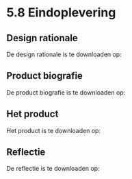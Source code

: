 # 5.8 Eindoplevering

## Design rationale

De design rationale is te downloaden op:

## Product biografie

De product biografie is te downloaden op:

## Het product

Het product is te downloaden op:

## Reflectie

De reflectie is te downloaden op:

